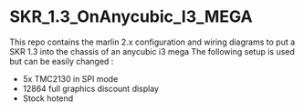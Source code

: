 # SKR_1.3_OnAnycubic_I3_MEGA
This repo contains the marlin 2.x configuration and wiring diagrams to put a SKR 1.3 into the chassis of an anycubic i3 mega
The following setup is used but can be easily changed :
* 5x TMC2130 in SPI mode
* 12864 full graphics discount display
* Stock hotend
